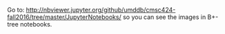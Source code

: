 Go to: http://nbviewer.jupyter.org/github/umddb/cmsc424-fall2016/tree/master/JupyterNotebooks/ so you can see the images in B+-tree notebooks.
